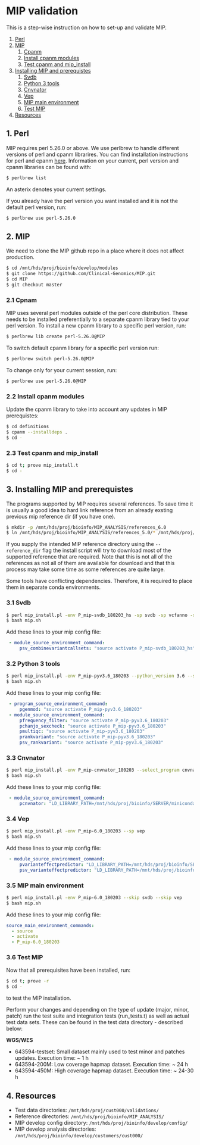 # MIP validation
This is a step-wise instruction on how to set-up and validate MIP.

   1. [Perl](#1-perl)
   1. [MIP](#2-mip)
       1. [Cpanm](#21-cpanm)   
       1. [Install cpanm modules](#22-install-cpanm-modules)
       1. [Test cpanm and mip_install](#23-test-cpanm-and-mip_install)
   1. [Installing MIP and prerequistes](#3-installing-mip-and-prerequistes)
       1. [Svdb](#31-svdb)
       1. [Python 3 tools](#32-python-3-tools)
       1. [Cnvnator](#33-cnvnator)
       1. [Vep](#34-vep)
       1. [MIP main environment](#35-mip-main-environment)
       1. [Test MIP](#36-test-mip)
   1.  [Resources](#4-resources)

## 1. Perl
MIP requires perl 5.26.0 or above. We use perlbrew to handle different versions of perl and cpanm librarires. You can find installation instructions for perl and cpanm [here](https://github.com/Clinical-Genomics/development/blob/master/perl/installation/installation.md). Information on your current, perl version and cpanm libraries can be found with:
```Bash
$ perlbrew list
```
An asterix denotes your current settings.

If you already have the perl version you want installed and it is not the default perl version, run:
```Bash
$ perlbrew use perl-5.26.0
```

## 2. MIP
We need to clone the MIP github repo in a place where it does not affect production.
```Bash
$ cd /mnt/hds/proj/bioinfo/develop/modules
$ git clone https://github.com/Clinical-Genomics/MIP.git
$ cd MIP
$ git checkout master
```

### 2.1 Cpnam 
MIP uses several perl modules outside of the perl core distribution. These needs to be installed preferentially to a separate cpanm library tied to your perl version. To install a new cpanm library to a specific perl version, run:
```Bash
$ perlbrew lib create perl-5.26.0@MIP
```
To switch default cpanm library for a specific perl version run:
```Bash
$ perlbrew switch perl-5.26.0@MIP
```
To change only for your current session, run:
```Bash
$ perlbrew use perl-5.26.0@MIP
```

### 2.2 Install cpanm modules
Update the cpanm library to take into account any updates in MIP prerequistes:
```Bash
$ cd definitions
$ cpanm --installdeps .
$ cd -
```

### 2.3 Test cpanm and mip_install
```Bash
$ cd t; prove mip_install.t
$ cd -
```

## 3. Installing MIP and prerequistes
The programs supported by MIP requires several references. To save time it is usually a good idea to hard link reference from an already exsting previous mip reference dir (if you have one).
```Bash
$ mkdir -p /mnt/hds/proj/bioinfo/MIP_ANALYSIS/references_6.0
$ ln /mnt/hds/proj/bioinfo/MIP_ANALYSIS/references_5.0/* /mnt/hds/proj/bioinfo/MIP_ANALYSIS/references_6.0
```

If you supply the intended MIP reference directory using the `--reference_dir` flag the install script will try to download most of the supported reference that are required. Note that this is not all of the references as not all of them are available for download and that this process may take some time as some references are quite large. 

Some tools have conflicting dependencies. Therefore, it is required to place them in separate conda environments.

### 3.1 Svdb 
```Bash
$ perl mip_install.pl -env P_mip-svdb_180203_hs -sp svdb -sp vcfanno -sp vt -sp bcftools -sp htslib -sp picard
$ bash mip.sh
```
Add these lines to your mip config file:
```YAML
 - module_source_environment_command:
     psv_combinevariantcallsets: "source activate P_mip-svdb_180203_hs"
```

### 3.2 Python 3 tools
```Bash
$ perl mip_install.pl -env P_mip-pyv3.6_180203 --python_version 3.6 --select_program genmod --select_program chanjo --select_program variant_integrity --select_program multiqc
$ bash mip.sh
```
Add these lines to your mip config file:
```YAML
 - program_source_environment_command:
     pgenmod: "source activate P_mip-pyv3.6_180203"
 - module_source_environment_command:
     pfrequency_filter: "source activate P_mip-pyv3.6_180203"
     pchanjo_sexcheck: "source activate P_mip-pyv3.6_180203"
     pmultiqc: "source activate P_mip-pyv3.6_180203"
     prankvariant: "source activate P_mip-pyv3.6_180203"
     psv_rankvariant: "source activate P_mip-pyv3.6_180203"
```

### 3.3 Cnvnator
```Bash
$ perl mip_install.pl -env P_mip-cnvnator_180203 --select_program cnvnator
$ bash mip.sh
```
Add these lines to your mip config file:
```YAML
 - module_source_environment_command:
     pcnvnator: "LD_LIBRARY_PATH=/mnt/hds/proj/bioinfo/SERVER/miniconda/lib/:$LD_LIBRARY_PATH; export LD_LIBRARY_PATH; source /mnt/hds/proj/bioinfo/SERVER/miniconda/envs/mip_cnvnator/root/bin/thisroot.sh; source activate P_mip-cnvnator_180203"        
```

### 3.4 Vep
```Bash
$ perl mip_install.pl -env P_mip-6.0_180203 --sp vep
$ bash mip.sh
```
Add these lines to your mip config file:
```YAML
 - module_source_environment_command:
     pvarianteffectpredictor: "LD_LIBRARY_PATH=/mnt/hds/proj/bioinfo/SERVER/miniconda/envs/P_mip-vep_180203/lib/:$LD_LIBRARY_PATH; export LD_LIBRARY_PATH; source activate P_mip-vep_180203"
     psv_varianteffectpredictor: "LD_LIBRARY_PATH=/mnt/hds/proj/bioinfo/SERVER/miniconda/envs/P_mip-vep_180203/lib/:$LD_LIBRARY_PATH; export LD_LIBRARY_PATH; source activate P_mip-vep_180203"
```
### 3.5 MIP main environment
```Bash
$ perl mip_install.pl -env P_mip-6.0_180203 --skip svdb --skip vep
$ bash mip.sh
```
Add these lines to your mip config file:
```YAML
source_main_environment_commands:
  - source
  - activate
  - P_mip-6.0_180203
```

### 3.6 Test MIP
Now that all prerequisites have been installed, run:
```Bash
$ cd t; prove -r
$ cd -
```
to test the MIP installation.

Perform your changes and depending on the type of update (major, minor, patch) run the test suite and integration tests (run_tests.t) as well as actual test data sets. These can be found in the test data directory - described below:

**WGS/WES**
- 643594-testset: Small dataset mainly used to test minor and patches updates. Execution time: ~ 1 h
- 643594-200M: Low coverage hapmap dataset. Execution time: ~ 24 h
- 643594-450M: High coverage hapmap dataset. Execution time: ~ 24-30 h

## 4. Resources
  - Test data directories: `/mnt/hds/proj/cust000/validations/`
  - Reference directories: `/mnt/hds/proj/bioinfo/MIP_ANALYSIS/`
  - MIP develop config directory: `/mnt/hds/proj/bioinfo/develop/config/`
  - MIP develop analysis directories: `/mnt/hds/proj/bioinfo/develop/customers/cust000/` 
